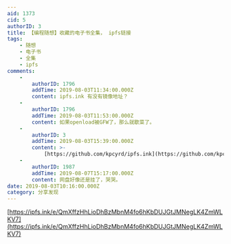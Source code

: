 ```yaml
---
aid: 1373
cid: 5
authorID: 3
title: 【编程随想】收藏的电子书全集， ipfs链接
tags:
    - 随想
    - 电子书
    - 全集
    - ipfs
comments:
    -
        authorID: 1796
        addTime: 2019-08-03T11:34:00.000Z
        content: ipfs.ink 有没有镜像地址？
    -
        authorID: 1796
        addTime: 2019-08-03T11:53:00.000Z
        content: 如果openload被GFW了，那么就歇菜了。
    -
        authorID: 3
        addTime: 2019-08-03T15:39:00.000Z
        content: >-
            [https://github.com/kpcyrd/ipfs.ink](https://github.com/kpcyrd/ipfs.ink)
    -
        authorID: 1987
        addTime: 2019-08-07T15:17:00.000Z
        content: 网盘好像还是挂了，哭哭。
date: 2019-08-03T10:16:00.000Z
category: 分享发现
---
```


[https://ipfs.ink/e/QmXffzHhLioDhBzMbnM4fo6hKbDUJGtJMNegLK4ZmWLKV7](https://ipfs.ink/e/QmXffzHhLioDhBzMbnM4fo6hKbDUJGtJMNegLK4ZmWLKV7)
